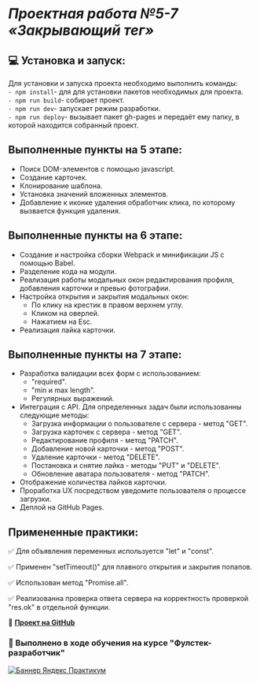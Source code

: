 # ***Проектная работа №5-7 «Закрывающий тег»***

##  :computer: Установка и запуск:
Для установки и запуска проекта необходимо выполнить команды:  
    ```- npm install```- для для установки пакетов необходимых для проекта.  
    ```- npm run build```- собирает проект.  
    ```- npm run dev```- запускает режим разработки.  
    ```- npm run deploy```- вызывает пакет gh-pages и передаёт ему папку, в которой находится собранный проект.


## Выполненные пункты на 5 этапе:
* Поиск DOM-элементов с помощью javascript.
* Создание карточек.
* Клонирование шаблона.
* Установка значений вложенных элементов.
* Добавление к иконке удаления обработчик клика, по которому вызвается функция удаления.

## Выполненные пункты на 6 этапе:
* Создание и настройка сборки Webpack и минификации JS с помощью Babel.
* Разделение кода на модули.
* Реализация работы модальных окон редактирования профиля, добавления карточки и превью фотографии.
* Настройка открытия и закрытия модальных окон: 
    - По клику на крестик в правом верхнем углу.
    - Кликом на оверлей.
    - Нажатием на Esc.
* Реализация лайка карточки.

## Выполненные пункты на 7 этапе:
- Разработка валидации всех форм с использованием:
    - "required".
    - "min и max length".
    - Регулярных выражений.
- Интеграция с API. Для определенных задач были использованны следующие методы:
    - Загрузка информации о пользователе с сервера - метод "GET".
    - Загрузка карточек с сервера - метод "GET".
    - Редактирование профиля - метод "PATCH".
    - Добавление новой карточки - метод "POST".
    - Удаление карточки - метод "DELETE".
    - Постановка и снятие лайка - методы "PUT" и "DELETE".
    - Обновление аватара пользователя - метод "PATCH".
- Отображение количества лайков карточки.
- Проработка UX посредством уведомите пользователя о процессе загрузки.
- Деплой на GitHub Pages.

## Примененные практики:
:white_check_mark: Для объявления переменных используется "let" и "const".

:white_check_mark: Применен "setTimeout()" для плавного открытия и закрытия попапов.

:white_check_mark: Использован метод "Promise.all".

:white_check_mark: Реализованна проверка ответа сервера на корректность проверкой "res.ok" в отдельной функции.

:link: <u>**[Проект на GitHub](<https://chersi.github.io/mesto-project-ff/>)</u>**

### :book: Выполнено в ходе обучения на курсе "Фулстек-разработчик"
[![Баннер Яндекс Практикум](https://i.pinimg.com/736x/c7/a2/e1/c7a2e1cc33998b9baf5d974490086ee8.jpg "По ссылке все доступные курсы Практикума")](https://practicum.yandex.ru/referrals/?ref_code=gAAAAABoYQ_eKoertBLBPddzVr2ViPu-YV9FR0ddZZM0n9uiTm1YKWXpFJ77n6wvt4uQTR2iYDH7VLOVVE5jFruO987np6PxXw%3D%3D)